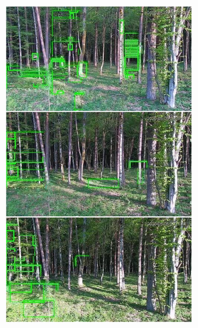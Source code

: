 ![20200505-060850-063855](in/20200505/20200505-060850-063855_0_.jpg)
![20200505-063900-070905](in/20200505/20200505-063900-070905_0_.jpg)
![20200505-070910-073915](in/20200505/20200505-070910-073915_0_.jpg)
